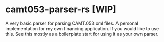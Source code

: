 # camt053-parser-rs [WIP]

A very basic parser for parsing CAMT.053 xml files. A personal implementation for my own financing application. If you would like to use this. See this mostly as a boilerplate start for using it as your own parser. 
